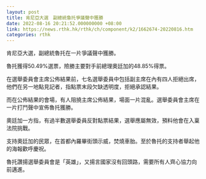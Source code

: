 ```yaml
---
layout: post
title: 肯尼亞大選　副總統魯托爭議聲中獲勝
date: 2022-08-16 20:21:52.000000000 +08:00
link: https://news.rthk.hk/rthk/ch/component/k2/1662674-20220816.htm
categories: rthk
---
```


肯尼亞大選，副總統魯托在一片爭議聲中獲勝。

魯托獲得50.49%選票，險勝主要對手前總理奧廷加的48.85%得票。

在選舉委員會主席公佈結果前，七名選舉委員中包括副主席在內有四人拒絕出席，他們在另一地點見記者，指點票末段欠缺透明度，拒絕承認結果。

而在公佈結果的會場，有人阻撓主席公佈結果，場面一片混亂。選舉委員會主席在一片打鬥聲中宣佈魯托獲勝。

奧廷加一方指，有過半數選舉委員反對點票結果，選舉應屬無效，預料他會在入稟法院挑戰。

支持奧廷加的民眾，在首都內羅畢街頭示威，焚燒車胎。至於魯托的支持者舉起他的海報歡呼慶祝。

魯托讚揚選舉委員會是「英雄」，又揚言國家沒有回頭路，需要所有人齊心協力向前邁進。
